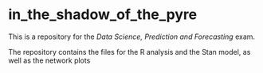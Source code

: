 # in_the_shadow_of_the_pyre


This is a repository for the *Data Science, Prediction and Forecasting* exam.

The repository contains the files for the R analysis and the Stan model, as well as the network plots
